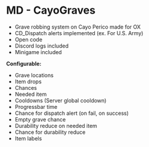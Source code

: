 # MD - CayoGraves

- Grave robbing system on Cayo Perico made for OX
- CD_Dispatch alerts implemented (ex. For U.S. Army)
- Open code
- Discord logs included
- Minigame included


**Configurable:**
- Grave locations
- Item drops
- Chances
- Needed item
- Cooldowns (Server global cooldown)
- Progressbar time
- Chance for dispatch alert (on fail, on success)
- Empty grave chance
- Durability reduce on needed item
- Chance for durability reduce
- Item labels
